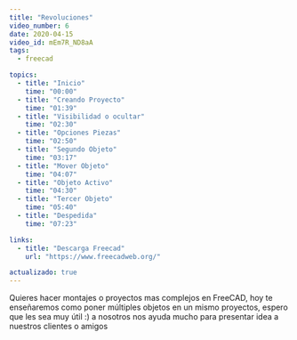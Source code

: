 ```yaml
---
title: "Revoluciones"
video_number: 6
date: 2020-04-15
video_id: mEm7R_ND8aA
tags:
  - freecad

topics:
  - title: "Inicio"
    time: "00:00"
  - title: "Creando Proyecto"
    time: "01:39"
  - title: "Visibilidad o ocultar"
    time: "02:30"
  - title: "Opciones Piezas"
    time: "02:50"
  - title: "Segundo Objeto"
    time: "03:17"
  - title: "Mover Objeto"
    time: "04:07"
  - title: "Objeto Activo"
    time: "04:30"
  - title: "Tercer Objeto"
    time: "05:40"
  - title: "Despedida"
    time: "07:23"

links:
  - title: "Descarga Freecad"
    url: "https://www.freecadweb.org/"

actualizado: true
---
```


Quieres hacer montajes o proyectos mas complejos en FreeCAD, hoy te enseñaremos como poner múltiples objetos en un mismo proyectos, espero que  les sea muy útil :) a nosotros nos ayuda mucho para presentar idea a nuestros clientes o amigos
